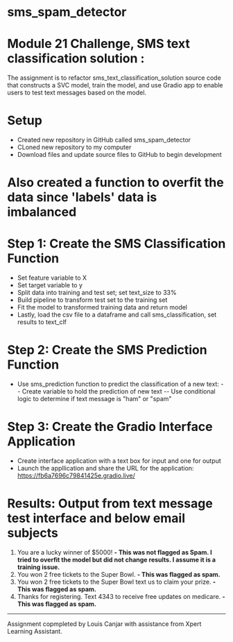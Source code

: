 # sms_spam_detector

# Module 21 Challenge, SMS text classification solution :

The assignment is to refactor sms_text_classification_solution source code that constructs a SVC model, train the model, and use Gradio app to enable users to test text messages based on the model.

# Setup
- Created new repository in GitHub called sms_spam_detector
- CLoned new repository to my computer
- Download files and update source files to GitHub to begin development

# Also created a function to overfit the data since 'labels' data is imbalanced

# Step 1:  Create the SMS Classification Function
- Set feature variable to X
- Set target variable to y
- Split data into training and test set; set text_size to 33%
- Build pipeline to transform test set to the training set
- Fit the model to transformed training data and return model
- Lastly, load the csv file to a dataframe and call sms_classification, set results to text_clf

# Step 2: Create the SMS Prediction Function
- Use sms_prediction function to predict the classification of a new text:
    -- Create variable to hold the prediction of new text
    -- Use conditional logic to determine if text message is "ham" or "spam"

# Step 3: Create the Gradio Interface Application
- Create interface application with a text box for input and one for output
- Launch the appllication and share the URL for the application: https://fb6a7696c79841425e.gradio.live/

# Results:  Output from text message test interface and below email subjects
1. You are a lucky winner of $5000! **- This was not flagged as Spam.  I tried to overfit the model but did not change results.  I assume it is a training issue.**
2. You won 2 free tickets to the Super Bowl. **- This was flagged as spam.**
3. You won 2 free tickets to the Super Bowl text us to claim your prize. **- This was flagged as spam.**
4. Thanks for registering. Text 4343 to receive free updates on medicare. **- This was flagged as spam.**

___
Assignment copmpleted by Louis Canjar with assistance from Xpert Learning Assistant.
